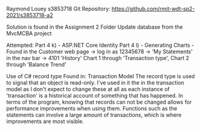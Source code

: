 Raymond Louey
s3853718 
Git Repository: https://github.com/rmit-wdt-sp2-2021/s3853718-a2

Solution is found in the Assignment 2 Folder
Update database from the MvcMCBA project

Attempted: Part 4 k) - ASP.NET Core Identity
	   Part 4 l) - Generating Charts - Found in the Customer web page -> log in as 12345678 -> 'My Statements' in the nav bar -> 4101 'History'
		     Chart 1 through 'Transaction type', Chart 2 through 'Balance Trend'

Use of C# record type
Found in: Transaction Model
The record type is used to signal that an object is read-only. I've used in it the in the transaction model as I don't expect
to change these at all as each instance of 'transaction' is a historical account of something that has happened. In terms of the
program, knowing that records can not be changed allows for performance improvements when using them. Functions such as the statements
can involve a large amount of transactions, which is where improvements are most visible.